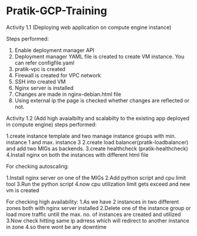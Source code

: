 # Pratik-GCP-Training

Activity 1.1 (Deploying web application on compute engine instance)

Steps performed:
1. Enable deployment manager API
2. Deployment manager YAML file is created to create VM instance. You can refer configfile.yaml 
3. pratik-vpc is created
4. Firewall is created for VPC network
5. SSH into created VM 
6. Nginx server is installed 
7. Changes are made in nginx-debian.html file
8. Using external ip the page is checked whether changes are reflected or not.

Activity 1.2 (Add high avaialbilty and scalabilty to the existing app deployed in compute engine)
 steps performed:
 
 1.create instance template and two manage instance groups with min. instance 1 and max. instance 3
 2.create load balancer(pratik-loadbalancer) and add two MIGs as backends.
 3.create healthcheck (pratik-healthcheck)
 4.Install nginx on both the instances with different html file
 
 For checking autoscaling:
 
 1.Install nginx server on one of the MIGs
 2.Add python script and cpu limit tool 
 3.Run the python script
 4.now cpu utilization limit gets exceed and new vm is created
 
 For checking high availability:
 1.As we have 2 instances in two different zones both with nginx server installed
 2.Delete one of the instance group or load more traffic untill the max. no. of instances are created and utilized 
 3.Now check hitting same ip adrress which will redirect to another instance in zone
 4.so there wont be any downtime 
 
 

